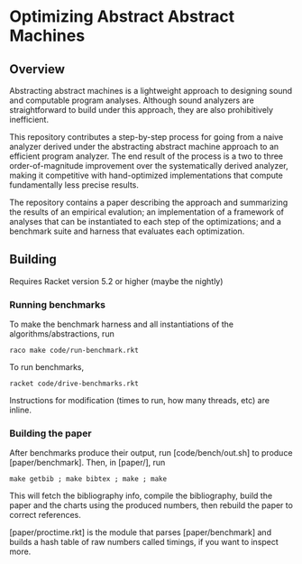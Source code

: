 Optimizing Abstract Abstract Machines
=====================================

Overview
--------

Abstracting abstract machines is a lightweight approach to designing
sound and computable program analyses. Although sound analyzers are
straightforward to build under this approach, they are also
prohibitively inefficient.

This repository contributes a step-by-step process for going from a
naive analyzer derived under the abstracting abstract machine approach
to an efficient program analyzer. The end result of the process is a
two to three order-of-magnitude improvement over the systematically
derived analyzer, making it competitive with hand-optimized
implementations that compute fundamentally less precise results.

The repository contains a paper describing the approach and
summarizing the results of an empirical evalution; an implementation
of a framework of analyses that can be instantiated to each step of
the optimizations; and a benchmark suite and harness that evaluates
each optimization.

Building
--------

Requires Racket version 5.2 or higher (maybe the nightly)

### Running benchmarks

To make the benchmark harness and all instantiations of
the algorithms/abstractions, run

    raco make code/run-benchmark.rkt

To run benchmarks,

    racket code/drive-benchmarks.rkt

Instructions for modification (times to run, how many threads, etc)
are inline.

### Building the paper

After benchmarks produce their output, run [code/bench/out.sh] to
produce [paper/benchmark].  Then, in [paper/], run

    make getbib ; make bibtex ; make ; make

This will fetch the bibliography info, compile the bibliography, build
the paper and the charts using the produced numbers, then rebuild the
paper to correct references.

[paper/proctime.rkt] is the module that parses [paper/benchmark] and
builds a hash table of raw numbers called timings, if you want to
inspect more.